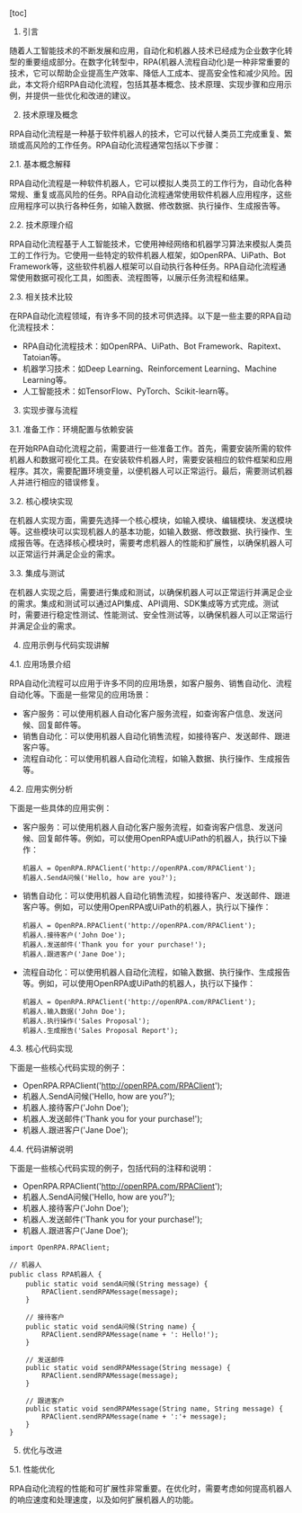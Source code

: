 
[toc]                    
                
                
1. 引言

随着人工智能技术的不断发展和应用，自动化和机器人技术已经成为企业数字化转型的重要组成部分。在数字化转型中，RPA(机器人流程自动化)是一种非常重要的技术，它可以帮助企业提高生产效率、降低人工成本、提高安全性和减少风险。因此，本文将介绍RPA自动化流程，包括其基本概念、技术原理、实现步骤和应用示例，并提供一些优化和改进的建议。

2. 技术原理及概念

RPA自动化流程是一种基于软件机器人的技术，它可以代替人类员工完成重复、繁琐或高风险的工作任务。RPA自动化流程通常包括以下步骤：

2.1. 基本概念解释

RPA自动化流程是一种软件机器人，它可以模拟人类员工的工作行为，自动化各种常规、重复或高风险的任务。RPA自动化流程通常使用软件机器人应用程序，这些应用程序可以执行各种任务，如输入数据、修改数据、执行操作、生成报告等。

2.2. 技术原理介绍

RPA自动化流程基于人工智能技术，它使用神经网络和机器学习算法来模拟人类员工的工作行为。它使用一些特定的软件机器人框架，如OpenRPA、UiPath、Bot Framework等，这些软件机器人框架可以自动执行各种任务。RPA自动化流程通常使用数据可视化工具，如图表、流程图等，以展示任务流程和结果。

2.3. 相关技术比较

在RPA自动化流程领域，有许多不同的技术可供选择。以下是一些主要的RPA自动化流程技术：

- RPA自动化流程技术：如OpenRPA、UiPath、Bot Framework、Rapitext、Tatoian等。
- 机器学习技术：如Deep Learning、Reinforcement Learning、Machine Learning等。
- 人工智能技术：如TensorFlow、PyTorch、Scikit-learn等。

3. 实现步骤与流程

3.1. 准备工作：环境配置与依赖安装

在开始RPA自动化流程之前，需要进行一些准备工作。首先，需要安装所需的软件机器人和数据可视化工具。在安装软件机器人时，需要安装相应的软件框架和应用程序。其次，需要配置环境变量，以便机器人可以正常运行。最后，需要测试机器人并进行相应的错误修复。

3.2. 核心模块实现

在机器人实现方面，需要先选择一个核心模块，如输入模块、编辑模块、发送模块等。这些模块可以实现机器人的基本功能，如输入数据、修改数据、执行操作、生成报告等。在选择核心模块时，需要考虑机器人的性能和扩展性，以确保机器人可以正常运行并满足企业的需求。

3.3. 集成与测试

在机器人实现之后，需要进行集成和测试，以确保机器人可以正常运行并满足企业的需求。集成和测试可以通过API集成、API调用、SDK集成等方式完成。测试时，需要进行稳定性测试、性能测试、安全性测试等，以确保机器人可以正常运行并满足企业的需求。

4. 应用示例与代码实现讲解

4.1. 应用场景介绍

RPA自动化流程可以应用于许多不同的应用场景，如客户服务、销售自动化、流程自动化等。下面是一些常见的应用场景：

- 客户服务：可以使用机器人自动化客户服务流程，如查询客户信息、发送问候、回复邮件等。
- 销售自动化：可以使用机器人自动化销售流程，如接待客户、发送邮件、跟进客户等。
- 流程自动化：可以使用机器人自动化流程，如输入数据、执行操作、生成报告等。

4.2. 应用实例分析

下面是一些具体的应用实例：

- 客户服务：可以使用机器人自动化客户服务流程，如查询客户信息、发送问候、回复邮件等。例如，可以使用OpenRPA或UiPath的机器人，执行以下操作：

   ```
   机器人 = OpenRPA.RPAClient('http://openRPA.com/RPAClient');
   机器人.SendA问候('Hello, how are you?');
   ```

- 销售自动化：可以使用机器人自动化销售流程，如接待客户、发送邮件、跟进客户等。例如，可以使用OpenRPA或UiPath的机器人，执行以下操作：

   ```
   机器人 = OpenRPA.RPAClient('http://openRPA.com/RPAClient');
   机器人.接待客户('John Doe');
   机器人.发送邮件('Thank you for your purchase!');
   机器人.跟进客户('Jane Doe');
   ```

- 流程自动化：可以使用机器人自动化流程，如输入数据、执行操作、生成报告等。例如，可以使用OpenRPA或UiPath的机器人，执行以下操作：

   ```
   机器人 = OpenRPA.RPAClient('http://openRPA.com/RPAClient');
   机器人.输入数据('John Doe');
   机器人.执行操作('Sales Proposal');
   机器人.生成报告('Sales Proposal Report');
   ```

4.3. 核心代码实现

下面是一些核心代码实现的例子：

- OpenRPA.RPAClient('http://openRPA.com/RPAClient');
- 机器人.SendA问候('Hello, how are you?');
- 机器人.接待客户('John Doe');
- 机器人.发送邮件('Thank you for your purchase!');
- 机器人.跟进客户('Jane Doe');

4.4. 代码讲解说明

下面是一些核心代码实现的例子，包括代码的注释和说明：

- OpenRPA.RPAClient('http://openRPA.com/RPAClient');
- 机器人.SendA问候('Hello, how are you?');
- 机器人.接待客户('John Doe');
- 机器人.发送邮件('Thank you for your purchase!');
- 机器人.跟进客户('Jane Doe');



```
import OpenRPA.RPAClient;

// 机器人
public class RPA机器人 {
    public static void sendA问候(String message) {
        RPAClient.sendRPAMessage(message);
    }

    // 接待客户
    public static void sendA问候(String name) {
        RPAClient.sendRPAMessage(name + ': Hello!');
    }

    // 发送邮件
    public static void sendRPAMessage(String message) {
        RPAClient.sendRPAMessage(message);
    }

    // 跟进客户
    public static void sendRPAMessage(String name, String message) {
        RPAClient.sendRPAMessage(name + ':'+ message);
    }
}
```

5. 优化与改进

5.1. 性能优化

RPA自动化流程的性能和可扩展性非常重要。在优化时，需要考虑如何提高机器人的响应速度和处理速度，以及如何扩展机器人的功能。

